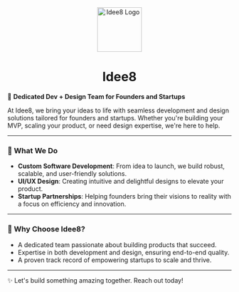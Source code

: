 <div align="center">
  <img src="https://avatars.githubusercontent.com/u/196439373?s=200&v=4" alt="Idee8 Logo" width="100" height="100" />
</div>

<div align="center">
  <h1>Idee8</h1>
</div>

🚀 **Dedicated Dev + Design Team for Founders and Startups**

At Idee8, we bring your ideas to life with seamless development and design solutions tailored for founders and startups. Whether you're building your MVP, scaling your product, or need design expertise, we're here to help.

---

### 🌟 What We Do
- **Custom Software Development**: From idea to launch, we build robust, scalable, and user-friendly solutions.
- **UI/UX Design**: Creating intuitive and delightful designs to elevate your product.
- **Startup Partnerships**: Helping founders bring their visions to reality with a focus on efficiency and innovation.

---


### 🌟 Why Choose Idee8?
- A dedicated team passionate about building products that succeed.
- Expertise in both development and design, ensuring end-to-end quality.
- A proven track record of empowering startups to scale and thrive.

---

✨ Let's build something amazing together. Reach out today!
